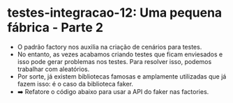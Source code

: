 # testes-integracao-12: Uma pequena fábrica - Parte 2

- O padrão factory nos auxilia na criação de cenários para testes.
- No entanto, as vezes acabamos criando testes que ficam enviesados e isso pode gerar problemas nos testes. Para resolver isso, podemos trabalhar com aleatórios.
- Por sorte, já existem bibliotecas famosas e amplamente utilizadas que já fazem isso: é o caso da biblioteca faker.
- ➡️ Refatore o código abaixo para usar a API do faker nas factories.